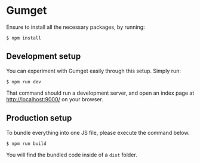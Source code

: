 # Gumget

Ensure to install all the necessary packages, by running:

```
$ npm install
```

## Development setup

You can experiment with Gumget easily through this setup. Simply run:

```
$ npm run dev
```

That command should run a development server, and open an index page at [http://localhost:9000/](http://localhost:9000/) on your browser.

## Production setup

To bundle everything into one JS file, please execute the command below.

```
$ npm run build
```

You will find the bundled code inside of a `dist` folder.
